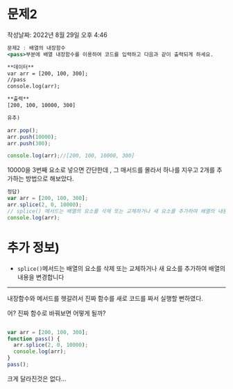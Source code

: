 # 문제2

작성날짜: 2022년 8월 29일 오후 4:46

```jsx
문제2 : 배열의 내장함수
<pass>부분에 배열 내장함수를 이용하여 코드를 입력하고 다음과 같이 출력되게 하세요.

**데이터**
var arr = [200, 100, 300];
//pass
console.log(arr);

**출력**
[200, 100, 10000, 300]
```

```jsx
유추)

arr.pop();
arr.push(10000);
arr.push(300);

console.log(arr);//[200, 100, 10000, 300]
```

10000을 3번째 요소로 넣으면 간단한데 , 그 매서드를 몰라서 하나를 지우고 2개를 추가하는 방법으로 해보았다.

```jsx
정답)
var arr = [200, 100, 300];
arr.splice(2, 0, 10000); 
// splice() 메서드는 배열의 요소를 삭제 또는 교체하거나 새 요소를 추가하여 배열의 내용을 변경합니다.
console.log(arr);
```

# 추가 정보)

- `splice()`메서드는 배열의 요소를 삭제 또는 교체하거나 새 요소를 추가하여 배열의 내용을 변경합니다

---

내장함수와 메서드를 헷갈려서 진짜 함수를 새로 코드를 짜서 실행할 뻔하였다.

어? 진짜 함수로 바꿔보면 어떻게 될까?

```jsx

var arr = [200, 100, 300];
function pass() {
  arr.splice(2, 0, 10000);
  console.log(arr);
}
pass();
```

크게 달라진것은 없다…